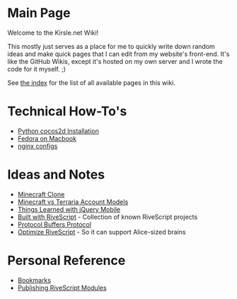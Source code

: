 # Main Page

Welcome to the Kirsle.net Wiki!

This mostly just serves as a place for me to quickly write down random ideas and make quick pages that I can edit from my website's front-end. It's like the GitHub Wikis, except it's hosted on my own server and I wrote the code for it myself. ;)

See [the index](/wiki/_pages) for the list of all available pages in this wiki.

# Technical How-To's

* [Python cocos2d Installation](/wiki/Python-cocos2d-Installation)
* [Fedora on Macbook](/wiki/Fedora-on-Macbook)
* [nginx configs](/wiki/nginx-configs)

# Ideas and Notes

* [Minecraft Clone](/wiki/Minecraft-Clone)
* [Minecraft vs Terraria Account Models](/wiki/Minecraft-vs-Terraria-Account-Models)
* [Things Learned with jQuery Mobile](/wiki/Things-Learned-with-jQuery-Mobile)
* [Built with RiveScript](/wiki/Built-with-RiveScript) - Collection of known RiveScript projects
* [Protocol Buffers Protocol](/wiki/Protocol-Buffers-Protocol)
* [Optimize RiveScript](/wiki/Optimize-RiveScript) - So it can support Alice-sized brains

# Personal Reference

* [Bookmarks](/wiki/Bookmarks)
* [Publishing RiveScript Modules](/wiki/Publishing-RiveScript-Modules)